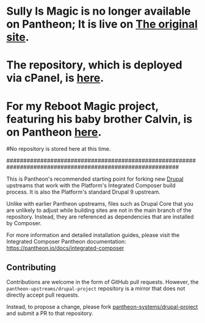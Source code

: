 # Sully Is Magic is no longer available on Pantheon; It is live on [The original site](https://www.sullyismagic.com).
# The repository, which is deployed via cPanel, is [here](https://github.com/jmzager0110/Sullys-Website).

# For my Reboot Magic project, featuring his baby brother Calvin, is on Pantheon [here](https://dev-sullysreboot2022magic.pantheonsite.io/).
#No repository is stored here at this time.

###########################################################################################################

This is Pantheon's recommended starting point for forking new [Drupal](https://www.drupal.org/) upstreams
that work with the Platform's Integrated Composer build process. It is also the
Platform's standard Drupal 9 upstream.

Unlike with earlier Pantheon upstreams, files such as Drupal Core that you are
unlikely to adjust while building sites are not in the main branch of the 
repository. Instead, they are referenced as dependencies that are installed by
Composer.

For more information and detailed installation guides, please visit the
Integrated Composer Pantheon documentation: https://pantheon.io/docs/integrated-composer

## Contributing

Contributions are welcome in the form of GitHub pull requests. However, the
`pantheon-upstreams/drupal-project` repository is a mirror that does not
directly accept pull requests.

Instead, to propose a change, please fork [pantheon-systems/drupal-project](https://github.com/pantheon-systems/drupal-project)
and submit a PR to that repository.

